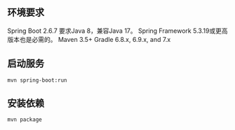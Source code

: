 ## 环境要求

Spring Boot 2.6.7 要求Java 8，兼容Java 17。
Spring Framework 5.3.19或更高版本也是必需的。
Maven	3.5+
Gradle	6.8.x, 6.9.x, and 7.x

## 启动服务
```
mvn spring-boot:run
```

## 安装依赖
```
mvn package
```